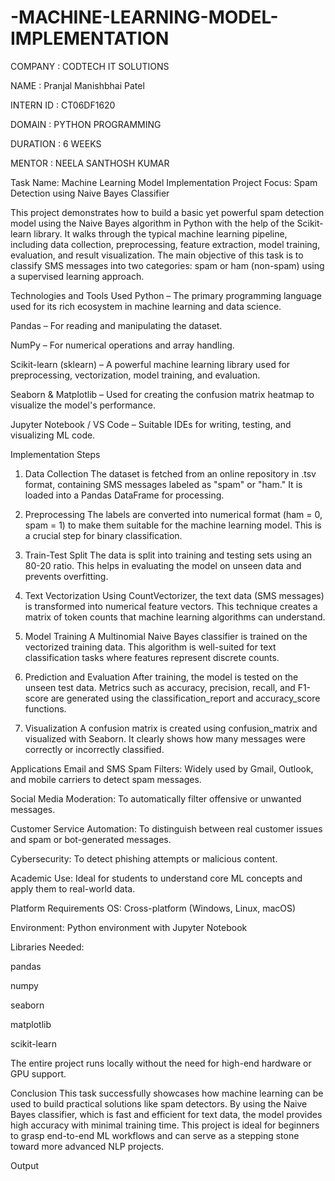 # -MACHINE-LEARNING-MODEL-IMPLEMENTATION

COMPANY : CODTECH IT SOLUTIONS

NAME : Pranjal Manishbhai Patel

INTERN ID : CT06DF1620

DOMAIN : PYTHON PROGRAMMING

DURATION : 6 WEEKS

MENTOR : NEELA SANTHOSH KUMAR

Task Name: Machine Learning Model Implementation
Project Focus: Spam Detection using Naive Bayes Classifier

This project demonstrates how to build a basic yet powerful spam detection model using the Naive Bayes algorithm in Python with the help of the Scikit-learn library. It walks through the typical machine learning pipeline, including data collection, preprocessing, feature extraction, model training, evaluation, and result visualization. The main objective of this task is to classify SMS messages into two categories: spam or ham (non-spam) using a supervised learning approach.

Technologies and Tools Used
Python – The primary programming language used for its rich ecosystem in machine learning and data science.

Pandas – For reading and manipulating the dataset.

NumPy – For numerical operations and array handling.

Scikit-learn (sklearn) – A powerful machine learning library used for preprocessing, vectorization, model training, and evaluation.

Seaborn & Matplotlib – Used for creating the confusion matrix heatmap to visualize the model's performance.

Jupyter Notebook / VS Code – Suitable IDEs for writing, testing, and visualizing ML code.

Implementation Steps
1. Data Collection
The dataset is fetched from an online repository in .tsv format, containing SMS messages labeled as "spam" or "ham." It is loaded into a Pandas DataFrame for processing.

2. Preprocessing
The labels are converted into numerical format (ham = 0, spam = 1) to make them suitable for the machine learning model. This is a crucial step for binary classification.

3. Train-Test Split
The data is split into training and testing sets using an 80-20 ratio. This helps in evaluating the model on unseen data and prevents overfitting.

4. Text Vectorization
Using CountVectorizer, the text data (SMS messages) is transformed into numerical feature vectors. This technique creates a matrix of token counts that machine learning algorithms can understand.

5. Model Training
A Multinomial Naive Bayes classifier is trained on the vectorized training data. This algorithm is well-suited for text classification tasks where features represent discrete counts.

6. Prediction and Evaluation
After training, the model is tested on the unseen test data. Metrics such as accuracy, precision, recall, and F1-score are generated using the classification_report and accuracy_score functions.

7. Visualization
A confusion matrix is created using confusion_matrix and visualized with Seaborn. It clearly shows how many messages were correctly or incorrectly classified.

Applications
Email and SMS Spam Filters: Widely used by Gmail, Outlook, and mobile carriers to detect spam messages.

Social Media Moderation: To automatically filter offensive or unwanted messages.

Customer Service Automation: To distinguish between real customer issues and spam or bot-generated messages.

Cybersecurity: To detect phishing attempts or malicious content.

Academic Use: Ideal for students to understand core ML concepts and apply them to real-world data.

Platform Requirements
OS: Cross-platform (Windows, Linux, macOS)

Environment: Python environment with Jupyter Notebook

Libraries Needed:

pandas

numpy

seaborn

matplotlib

scikit-learn

The entire project runs locally without the need for high-end hardware or GPU support.

Conclusion
This task successfully showcases how machine learning can be used to build practical solutions like spam detectors. By using the Naive Bayes classifier, which is fast and efficient for text data, the model provides high accuracy with minimal training time. This project is ideal for beginners to grasp end-to-end ML workflows and can serve as a stepping stone toward more advanced NLP projects.

Output

